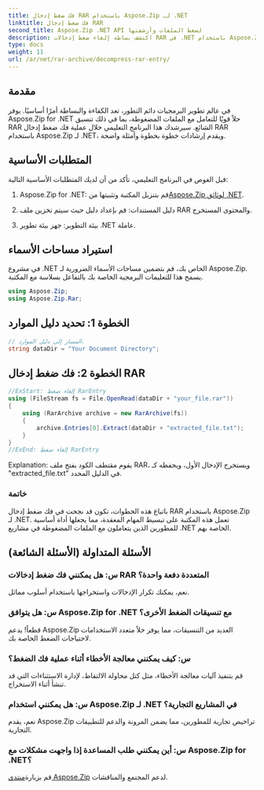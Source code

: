 ```yaml
---
title: فك ضغط إدخال RAR باستخدام Aspose.Zip لـ .NET
linktitle: فك ضغط إدخال RAR
second_title: Aspose.Zip .NET API لضغط الملفات وأرشفتها
description: اكتشف بساطة إلغاء ضغط إدخالات RAR في .NET باستخدام Aspose.Zip. تعامل بسهولة مع الملفات المضغوطة باستخدام هذه المكتبة القوية.
type: docs
weight: 11
url: /ar/net/rar-archive/decompress-rar-entry/
---
```


## مقدمة

في عالم تطوير البرمجيات دائم التطور، تعد الكفاءة والبساطة أمرًا أساسيًا. يوفر Aspose.Zip for .NET حلاً قويًا للتعامل مع الملفات المضغوطة، بما في ذلك تنسيق RAR الشائع. سيرشدك هذا البرنامج التعليمي خلال عملية فك ضغط إدخال RAR باستخدام Aspose.Zip لـ .NET، ويقدم إرشادات خطوة بخطوة وأمثلة واضحة.

## المتطلبات الأساسية

قبل الغوص في البرنامج التعليمي، تأكد من أن لديك المتطلبات الأساسية التالية:

1.  Aspose.Zip for .NET: قم بتنزيل المكتبة وتثبيتها من[Aspose.Zip لوثائق .NET](https://reference.aspose.com/zip/net/).

2. دليل المستندات: قم بإعداد دليل حيث سيتم تخزين ملف RAR والمحتوى المستخرج.

3. بيئة التطوير: جهز بيئة تطوير .NET عاملة.

## استيراد مساحات الأسماء

في مشروع .NET الخاص بك، قم بتضمين مساحات الأسماء الضرورية لـ Aspose.Zip. يسمح هذا للتعليمات البرمجية الخاصة بك بالتفاعل بسلاسة مع المكتبة.

```csharp
using Aspose.Zip;
using Aspose.Zip.Rar;
```

## الخطوة 1: تحديد دليل الموارد

```csharp
// المسار إلى دليل الموارد.
string dataDir = "Your Document Directory";
```

## الخطوة 2: فك ضغط إدخال RAR

```csharp
//ExStart: إلغاء ضغط RarEntry
using (FileStream fs = File.OpenRead(dataDir + "your_file.rar"))
{
    using (RarArchive archive = new RarArchive(fs))
    {
        archive.Entries[0].Extract(dataDir + "extracted_file.txt");
    }
}
//ExEnd: إلغاء ضغط RarEntry
```

Explanation: يقوم مقتطف الكود بفتح ملف RAR، ويستخرج الإدخال الأول، ويحفظه كـ "extracted_file.txt" في الدليل المحدد.

### خاتمة

باتباع هذه الخطوات، تكون قد نجحت في فك ضغط إدخال RAR باستخدام Aspose.Zip لـ .NET. تعمل هذه المكتبة على تبسيط المهام المعقدة، مما يجعلها أداة أساسية للمطورين الذين يتعاملون مع الملفات المضغوطة في مشاريع .NET الخاصة بهم.

## الأسئلة المتداولة (الأسئلة الشائعة)

### س: هل يمكنني فك ضغط إدخالات RAR المتعددة دفعة واحدة؟
نعم، يمكنك تكرار الإدخالات واستخراجها باستخدام أسلوب مماثل.

### س: هل يتوافق Aspose.Zip for .NET مع تنسيقات الضغط الأخرى؟
قطعاً! يدعم Aspose.Zip العديد من التنسيقات، مما يوفر حلاً متعدد الاستخدامات لاحتياجات الضغط الخاصة بك.

### س: كيف يمكنني معالجة الأخطاء أثناء عملية فك الضغط؟
قم بتنفيذ آليات معالجة الأخطاء، مثل كتل محاولة الالتقاط، لإدارة الاستثناءات التي قد تنشأ أثناء الاستخراج.

### س: هل يمكنني استخدام Aspose.Zip لـ .NET في المشاريع التجارية؟
نعم، يقدم Aspose.Zip تراخيص تجارية للمطورين، مما يضمن المرونة والدعم للتطبيقات التجارية.

### س: أين يمكنني طلب المساعدة إذا واجهت مشكلات مع Aspose.Zip for .NET؟
 قم بزيارة[منتدى Aspose.Zip](https://forum.aspose.com/c/zip/37) لدعم المجتمع والمناقشات.